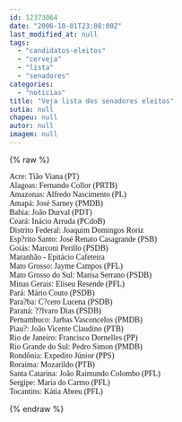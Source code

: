 ```yaml
---
id: 12373064
date: "2006-10-01T23:08:00Z"
last_modified_at: null
tags:
  - "candidatos-eleitos"
  - "cerveja"
  - "lista"
  - "senadores"
categories:
  - "noticias"
title: "Veja lista dos senadores eleitos"
sutia: null
chapeu: null
autor: null
imagem: null
---
```

{% raw %}
<p><FONT face=Verdana>Acre: Tião Viana (PT) <BR>Alagoas: Fernando Collor (PRTB) <BR>Amazonas: Alfredo Nascimento (PL) <BR>Amapá: José Sarney (PMDB) <BR>Bahia: João Durval (PDT) <BR>Ceará: Inácio Arruda (PCdoB)<BR>Distrito Federal: Joaquim Domingos Roriz<BR>Esp?rito Santo: José Renato Casagrande (PSB) <BR>Goiás: Marconi Perillo (PSDB) <BR>Maranhão - Epitácio Cafeteira <BR>Mato Grosso: Jayme Campos (PFL) <BR>Mato Grosso do Sul: Marisa Serrano (PSDB)<BR>Minas Gerais: Eliseu Resende (PFL) <BR>Pará: Mário Couto (PSDB) <BR>Para?ba: C?cero Lucena (PSDB) <BR>Paraná: ??lvaro Dias (PSDB) <BR>Pernambuco: Jarbas Vasconcelos (PMDB) <BR>Piau?: João Vicente Claudino (PTB) <BR>Rio de Janeiro: Francisco Dornelles (PP) <BR>Rio Grande do Sul: Pedro Simon (PMDB) <BR>Rondônia: Expedito Júnior (PPS) <BR>Roraima: Mozarildo (PTB) <BR>Santa Catarina: João Raimundo Colombo (PFL) <BR>Sergipe: Maria do Carmo (PFL) <BR>Tocantins: Kátia Abreu (PFL) <BR></FONT> </p>
{% endraw %}